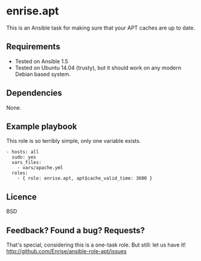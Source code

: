 # enrise.apt

This is an Ansible task for making sure that your APT caches are up to date.

## Requirements

- Tested on Ansible 1.5
- Tested on Ubuntu 14.04 (trusty), but it should work on any modern Debian based system.

## Dependencies

None.

## Example playbook

This role is so terribly simple, only one variable exists.

    - hosts: all
      sudo: yes
      vars_files:
        - vars/apache.yml
      roles:
        - { role: enrise.apt, apt$cache_valid_time: 3600 }

## Licence

BSD

## Feedback? Found a bug? Requests?

That's special, considering this is a one-task role. But still: let us have it!
http://github.com/Enrise/ansible-role-apt/issues
